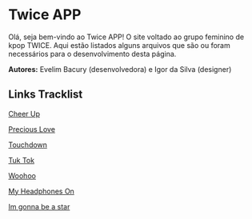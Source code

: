 # Twice APP
Olá, seja bem-vindo ao Twice APP! 
O site voltado ao grupo feminino de kpop TWICE.
Aqui estão listados alguns arquivos que são ou foram necessários para o desenvolvimento desta página.

**Autores:** Evelim Bacury (desenvolvedora) e Igor da Silva (designer)

## Links Tracklist
[Cheer Up](https://open.spotify.com/track/4CeE0LU1SkHshwHeMfPwqk?si=248fb680406b40d9)

[Precious Love](https://open.spotify.com/track/6vNuROBEjUNa18Tik5lNzF?si=98834aef925a455c)

[Touchdown](https://open.spotify.com/track/5kTqKkKWGbX3WINGCQ3uSZ?si=d0757a9095934b61)

[Tuk Tok](https://open.spotify.com/track/4QjEhQSYq8BB48iHnvJMt3?si=fe08d17caf914d17)

[Woohoo](https://open.spotify.com/track/5Je9EjUOaoXgq7UUjy7I50?si=53f2de4f7d384174)

[My Headphones On](https://open.spotify.com/track/3QdLfJBERr3K1jX328FagL?si=24bc7055bf60450c)

[Im gonna be a star](https://youtu.be/7_RLMDZsuI4)
